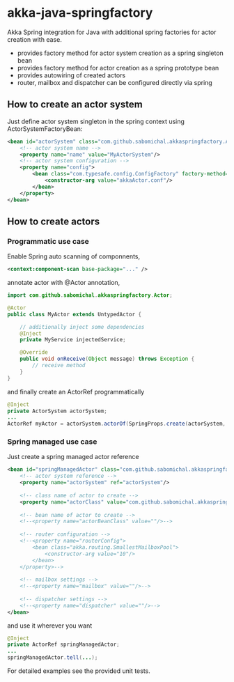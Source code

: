 akka-java-springfactory
=======================
Akka Spring integration for Java with additional spring factories for actor creation with ease.

* provides factory method for actor system creation as a spring singleton bean
* provides factory method for actor creation as a spring prototype bean
* provides autowiring of created actors
* router, mailbox and dispatcher can be configured directly via spring

## How to create an actor system
Just define actor system singleton in the spring context using ActorSystemFactoryBean:
```xml
<bean id="actorSystem" class="com.github.sabomichal.akkaspringfactory.ActorSystemFactoryBean">
	<!-- actor system name -->
	<property name="name" value="MyActorSystem"/>
	<!-- actor system configuration -->
	<property name="config">
		<bean class="com.typesafe.config.ConfigFactory" factory-method="load">
			<constructor-arg value="akkaActor.conf"/>
		</bean>
	</property>
</bean>
```

## How to create actors
### Programmatic use case
Enable Spring auto scanning of componnents,
```xml
<context:component-scan base-package="..." />
```

annotate actor with @Actor annotation,
```java
import com.github.sabomichal.akkaspringfactory.Actor;

@Actor
public class MyActor extends UntypedActor {

	// additionally inject some dependencies
	@Inject
	private MyService injectedService;

	@Override
	public void onReceive(Object message) throws Exception {
		// receive method
	}
}
```

and finally create an ActorRef programmatically
```java
@Inject
private ActorSystem actorSystem;
...
ActorRef myActor = actorSystem.actorOf(SpringProps.create(actorSystem, MyActor.class));
```

### Spring managed use case
Just create a spring managed actor reference
```xml
<bean id="springManagedActor" class="com.github.sabomichal.akkaspringfactory.ActorFactoryBean">
	<!-- actor system reference -->
	<property name="actorSystem" ref="actorSystem"/>
	
	<!-- class name of actor to create -->
	<property name="actorClass" value="com.github.sabomichal.akkaspringfactory.test.GreetingActor"/>
	
	<!-- bean name of actor to create -->
	<!--<property name="actorBeanClass" value=""/>-->
	
	<!-- router configuration -->
	<!--<property name="routerConfig">
		<bean class="akka.routing.SmallestMailboxPool">
			<constructor-arg value="10"/>
		</bean>
	</property>-->
	
	<!-- mailbox settings -->
	<!--<property name="mailbox" value=""/>-->
	
	<!-- dispatcher settings -->
	<!--<property name="dispatcher" value=""/>-->
</bean>
```

and use it wherever you want
```java
@Inject
private ActorRef springManagedActor;
...
springManagedActor.tell(...);
```

For detailed examples see the provided unit tests.
